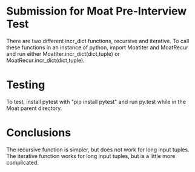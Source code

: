 Submission for Moat Pre-Interview Test
====

There are two different incr_dict functions, recursive and iterative.  To call these functions in an instance of python, import MoatIter and MoatRecur and run either MoatIter.incr_dict(dict,tuple) or MoatRecur.incr_dict(dict,tuple).

Testing
====

To test, install pytest with "pip install pytest" and run py.test while in the Moat parent directory.

Conclusions
====

The recursive function is simpler, but does not work for long input tuples.  The iterative function works for long input tuples, but is a little more complicated.
